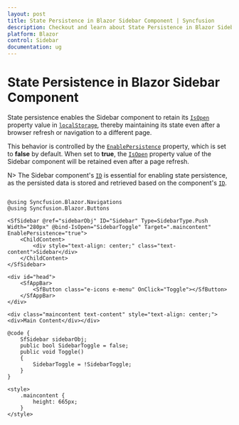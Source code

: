 ```yaml
---
layout: post
title: State Persistence in Blazor Sidebar Component | Syncfusion
description: Checkout and learn about State Persistence in Blazor Sidebar component in Blazor Server App and Blazor WebAssembly App.
platform: Blazor
control: Sidebar
documentation: ug
---
```


# State Persistence in Blazor Sidebar Component

State persistence enables the Sidebar component to retain its [`IsOpen`](https://help.syncfusion.com/cr/blazor/Syncfusion.Blazor.Navigations.SfSidebar.html#Syncfusion_Blazor_Navigations_SfSidebar_IsOpen) property value in [`localStorage`](https://www.w3schools.com/html/html5_webstorage.asp), thereby maintaining its state even after a browser refresh or navigation to a different page.

This behavior is controlled by the [`EnablePersistence`](https://help.syncfusion.com/cr/blazor/Syncfusion.Blazor.Navigations.SfSidebar.html#Syncfusion_Blazor_Navigations_SfSidebar_EnablePersistence) property, which is set to **false** by default. When set to **true**, the [`IsOpen`](https://help.syncfusion.com/cr/blazor/Syncfusion.Blazor.Navigations.SfSidebar.html#Syncfusion_Blazor_Navigations_SfSidebar_IsOpen) property value of the Sidebar component will be retained even after a page refresh.

N> The Sidebar component's [`ID`](https://help.syncfusion.com/cr/blazor/Syncfusion.Blazor.Navigations.SfSidebar.html#Syncfusion_Blazor_Navigations_SfSidebar_ID) is essential for enabling state persistence, as the persisted data is stored and retrieved based on the component's [`ID`](https://help.syncfusion.com/cr/blazor/Syncfusion.Blazor.Navigations.SfSidebar.html#Syncfusion_Blazor_Navigations_SfSidebar_ID).

```cshtml

@using Syncfusion.Blazor.Navigations
@using Syncfusion.Blazor.Buttons

<SfSidebar @ref="sidebarObj" ID="Sidebar" Type=SidebarType.Push Width="280px" @bind-IsOpen="SidebarToggle" Target=".maincontent" EnablePersistence="true">
    <ChildContent>
        <div style="text-align: center;" class="text-content">Sidebar</div>
    </ChildContent>
</SfSidebar>

<div id="head">
    <SfAppBar>
        <SfButton class="e-icons e-menu" OnClick="Toggle"></SfButton>
    </SfAppBar>
</div>

<div class="maincontent text-content" style="text-align: center;"><div>Main Content</div></div>

@code {
    SfSidebar sidebarObj;
    public bool SidebarToggle = false;
    public void Toggle()
    {
        SidebarToggle = !SidebarToggle;
    }
}

<style>
    .maincontent {
        height: 665px;
    }
</style>

```

